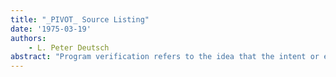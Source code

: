 ```yaml
---
title: "_PIVOT_ Source Listing"
date: '1975-03-19'
authors: 
    - L. Peter Deutsch
abstract: "Program verification refers to the idea that the intent or effect of a program can be stated in a precise way that is not a simple 'rewording' of the program itself, and that one can prove (in the mathematical sense) that a program actually conforms to a given statement of intent. This thesis describes a software system which can verify (prove) some non-trivial programs automatically. The system described here is organized in a novel manner compared to most other theorem-proving systems. IL has a great deal of specific knowledge about integers and arrays of integers, yet it is not 'special-purpose', since this knowledge is represented in procedures which are separate from the underlying structure of the system. It also incorporates some knowledge, gained by the author from both experiment and introspection, about how programs are often constructed, and uses this knowledge to guide the proof process. It uses its knowledge, plus contextual information from the program being verified, to simplify the theorems dramatically as they are being constructed, rather than relying on a super-powerful proof procedure. The system also provides for interactive editing of programs and assertions, and for detailed human control of the proof process when the system cannot produce a proof (or counter-example) on its own."
---
```


